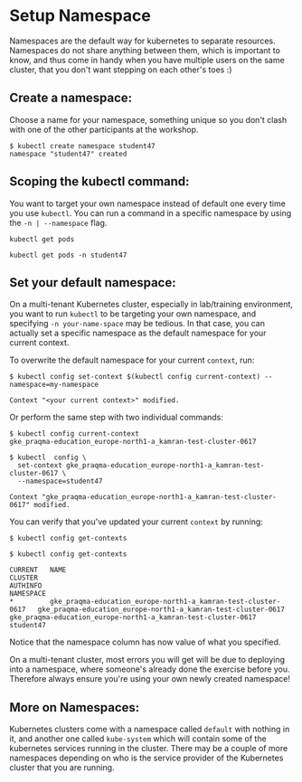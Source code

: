 # Setup Namespace

Namespaces are the default way for kubernetes to separate resources. Namespaces do not share anything between them, which is important to know, and thus come in handy when you have multiple users on the same cluster, that you don't want stepping on each other's toes :)

## Create a namespace:

Choose a name for your namespace, something unique so you don't clash with one of the other participants at the workshop.

```
$ kubectl create namespace student47
namespace "student47" created
```

## Scoping the kubectl command:

You want to target your own namespace instead of default one every time you use `kubectl`. You can run a command in a specific namespace by using the `-n | --namespace` flag.


```
kubectl get pods
```

```
kubectl get pods -n student47
```

## Set your default namespace:

On a multi-tenant Kubernetes cluster, especially in lab/training environment, you want to run `kubectl` to be targeting your own namespace, and specifying `-n your-name-space` may be tedious. In that case, you can actually set a specific namespace as the default namespace for your current context.

To overwrite the default namespace for your current `context`, run:

```
$ kubectl config set-context $(kubectl config current-context) --namespace=my-namespace

Context "<your current context>" modified.
```

Or perform the same step with two individual commands:
```
$ kubectl config current-context
gke_praqma-education_europe-north1-a_kamran-test-cluster-0617

$ kubectl  config \
  set-context gke_praqma-education_europe-north1-a_kamran-test-cluster-0617 \
  --namespace=student47

Context "gke_praqma-education_europe-north1-a_kamran-test-cluster-0617" modified.
```


You can verify that you've updated your current `context` by running:

```
$ kubectl config get-contexts
```

```
$ kubectl config get-contexts

CURRENT   NAME                                                            CLUSTER                                                         AUTHINFO                                                        NAMESPACE
*         gke_praqma-education_europe-north1-a_kamran-test-cluster-0617   gke_praqma-education_europe-north1-a_kamran-test-cluster-0617   gke_praqma-education_europe-north1-a_kamran-test-cluster-0617   student47
```

Notice that the namespace column has now value of what you specified.

On a multi-tenant cluster, most errors you will get will be due to deploying into a namespace, where someone's already done the exercise before you. Therefore always ensure you're using your own newly created namespace!

## More on Namespaces:

Kubernetes clusters come with a namespace called `default` with nothing in it, and another one called `kube-system` which will contain some of the kubernetes services running in the cluster. There may be a couple of more namespaces depending on who is the service provider of the Kubernetes cluster that you are running.
